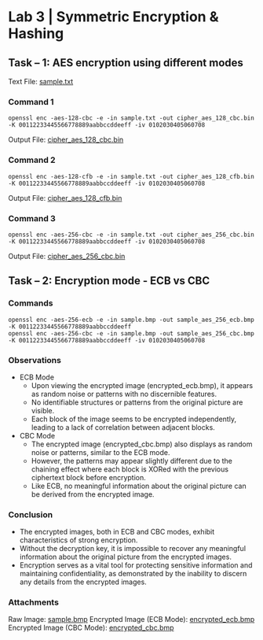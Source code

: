 # Lab 3 | Symmetric Encryption & Hashing

## Task – 1: AES encryption using different modes

Text File: [sample.txt](https://github.com/Sabbir37/security-lab/blob/main/lab-3/task-01/sample.txt)

### Command 1

	openssl enc -aes-128-cbc -e -in sample.txt -out cipher_aes_128_cbc.bin -K 00112233445566778889aabbccddeeff -iv 0102030405060708

Output File: [cipher_aes_128_cbc.bin](https://github.com/Sabbir37/security-lab/blob/main/lab-3/task-01/cipher_aes_128_cbc.bin)

### Command 2

	openssl enc -aes-128-cfb -e -in sample.txt -out cipher_aes_128_cfb.bin -K 00112233445566778889aabbccddeeff -iv 0102030405060708

Output File: [cipher_aes_128_cfb.bin](https://github.com/Sabbir37/security-lab/blob/main/lab-3/task-01/cipher_aes_128_cfb.bin)

### Command 3

	openssl enc -aes-256-cbc -e -in sample.txt -out cipher_aes_256_cbc.bin -K 00112233445566778889aabbccddeeff -iv 0102030405060708

Output File: [cipher_aes_256_cbc.bin](https://github.com/Sabbir37/security-lab/blob/main/lab-3/task-01/cipher_aes_256_cbc.bin)



## Task – 2: Encryption mode - ECB vs CBC

### Commands

	openssl enc -aes-256-ecb -e -in sample.bmp -out sample_aes_256_ecb.bmp -K 00112233445566778889aabbccddeeff
	openssl enc -aes-256-cbc -e -in sample.bmp -out sample_aes_256_cbc.bmp -K 00112233445566778889aabbccddeeff -iv 0102030405060708


### Observations

* ECB Mode
	- Upon viewing the encrypted image (encrypted_ecb.bmp), it appears as random noise or patterns with no discernible features.
	- No identifiable structures or patterns from the original picture are visible.
	- Each block of the image seems to be encrypted independently, leading to a lack of correlation between adjacent blocks.
* CBC Mode
	- The encrypted image (encrypted_cbc.bmp) also displays as random noise or patterns, similar to the ECB mode.
	- However, the patterns may appear slightly different due to the chaining effect where each block is XORed with the previous ciphertext block before encryption.
	- Like ECB, no meaningful information about the original picture can be derived from the encrypted image.


### Conclusion
* The encrypted images, both in ECB and CBC modes, exhibit characteristics of strong encryption.
* Without the decryption key, it is impossible to recover any meaningful information about the original picture from the encrypted images.
* Encryption serves as a vital tool for protecting sensitive information and maintaining confidentiality, as demonstrated by the inability to discern any details from the encrypted images.

### Attachments

Raw Image: [sample.bmp](https://github.com/Sabbir37/security-lab/blob/main/lab-3/task-02/sample.bmp)
Encrypted Image (ECB Mode): [encrypted_ecb.bmp](https://github.com/Sabbir37/security-lab/blob/main/lab-3/task-02/sample_aes_256_ecb.bmp)
Encrypted Image (CBC Mode): [encrypted_cbc.bmp](https://github.com/Sabbir37/security-lab/blob/main/lab-3/task-02/sample_aes_256_cbc.bmp)

